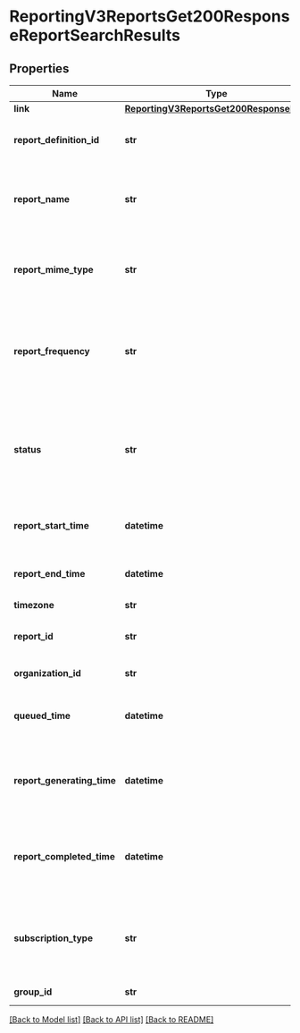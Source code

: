 # ReportingV3ReportsGet200ResponseReportSearchResults

## Properties
Name | Type | Description | Notes
------------ | ------------- | ------------- | -------------
**link** | [**ReportingV3ReportsGet200ResponseLink**](ReportingV3ReportsGet200ResponseLink.md) |  | [optional] 
**report_definition_id** | **str** | Unique Report Identifier of each report type | [optional] 
**report_name** | **str** | Name of the report specified by merchant while creating the report | [optional] 
**report_mime_type** | **str** | Format of the report to get generated Valid Values: - application/xml - text/csv  | [optional] 
**report_frequency** | **str** | Frequency of the report to get generated Valid Values: - DAILY - WEEKLY - MONTHLY - ADHOC  | [optional] 
**status** | **str** | Status of the report Valid Values: - COMPLETED - PENDING - QUEUED - RUNNING - ERROR - NO_DATA  | [optional] 
**report_start_time** | **datetime** | Specifies the report start time in ISO 8601 format | [optional] 
**report_end_time** | **datetime** | Specifies the report end time in ISO 8601 format | [optional] 
**timezone** | **str** | Time Zone | [optional] 
**report_id** | **str** | Unique identifier generated for every reports | [optional] 
**organization_id** | **str** | CyberSource Merchant Id | [optional] 
**queued_time** | **datetime** | Specifies the time of the report in queued  in ISO 8601 format | [optional] 
**report_generating_time** | **datetime** | Specifies the time of the report started to generate  in ISO 8601 format | [optional] 
**report_completed_time** | **datetime** | Specifies the time of the report completed the generation  in ISO 8601 format | [optional] 
**subscription_type** | **str** | Specifies whether the subscription created is either Custom, Standard or Classic  | [optional] 
**group_id** | **str** | Id for selected group. | [optional] 

[[Back to Model list]](../README.md#documentation-for-models) [[Back to API list]](../README.md#documentation-for-api-endpoints) [[Back to README]](../README.md)


